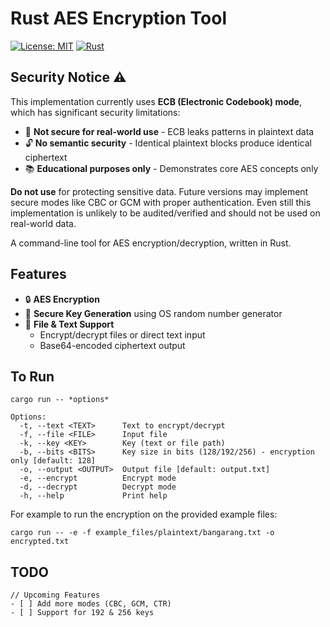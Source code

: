 # Rust AES Encryption Tool

[![License: MIT](https://img.shields.io/badge/License-MIT-yellow.svg)](https://opensource.org/licenses/MIT)
[![Rust](https://img.shields.io/badge/Rust-1.70%2B-blue)](https://www.rust-lang.org)


## Security Notice ⚠️

This implementation currently uses **ECB (Electronic Codebook) mode**, which has significant security limitations:

- 🚫 **Not secure for real-world use** - ECB leaks patterns in plaintext data
- 🔓 **No semantic security** - Identical plaintext blocks produce identical ciphertext
- 📚 **Educational purposes only** - Demonstrates core AES concepts only

**Do not use** for protecting sensitive data. Future versions may implement secure modes like CBC or GCM with proper authentication. Even still this implementation is unlikely to be audited/verified and should not be used on real-world data.

A command-line tool for AES encryption/decryption, written in Rust.

## Features

- 🔒 **AES Encryption**
- 🔑 **Secure Key Generation** using OS random number generator
- 📁 **File & Text Support**
  - Encrypt/decrypt files or direct text input
  - Base64-encoded ciphertext output


## To Run

`cargo run -- *options*`

```text
Options:
  -t, --text <TEXT>      Text to encrypt/decrypt
  -f, --file <FILE>      Input file
  -k, --key <KEY>        Key (text or file path)
  -b, --bits <BITS>      Key size in bits (128/192/256) - encryption only [default: 128]
  -o, --output <OUTPUT>  Output file [default: output.txt]
  -e, --encrypt          Encrypt mode
  -d, --decrypt          Decrypt mode
  -h, --help             Print help
```
For example to run the encryption on the provided example files:

`cargo run -- -e -f example_files/plaintext/bangarang.txt -o encrypted.txt` 

## TODO
```text
// Upcoming Features
- [ ] Add more modes (CBC, GCM, CTR)
- [ ] Support for 192 & 256 keys